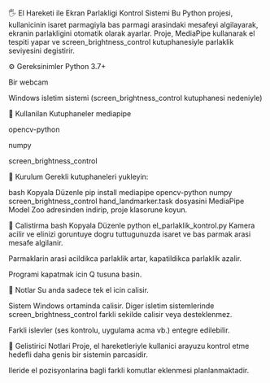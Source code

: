 🖐️ El Hareketi ile Ekran Parlakligi Kontrol Sistemi
Bu Python projesi, kullanicinin isaret parmagiyla bas parmagi arasindaki mesafeyi algilayarak, ekranin parlakligini otomatik olarak ayarlar. Proje, MediaPipe kullanarak el tespiti yapar ve screen_brightness_control kutuphanesiyle parlaklik seviyesini degistirir.

⚙️ Gereksinimler
Python 3.7+

Bir webcam

Windows isletim sistemi (screen_brightness_control kutuphanesi nedeniyle)

🧩 Kullanilan Kutuphaneler
mediapipe

opencv-python

numpy

screen_brightness_control

🔧 Kurulum
Gerekli kutuphaneleri yukleyin:

bash
Kopyala
Düzenle
pip install mediapipe opencv-python numpy screen_brightness_control
hand_landmarker.task dosyasini MediaPipe Model Zoo adresinden indirip, proje klasorune koyun.

🚀 Calistirma
bash
Kopyala
Düzenle
python el_parlaklik_kontrol.py
Kamera acilir ve elinizi goruntuye dogru tuttugunuzda isaret ve bas parmak arasi mesafe algilanir.

Parmaklarin arasi acildikca parlaklik artar, kapatildikca parlaklik azalir.

Programi kapatmak icin Q tusuna basin.

📌 Notlar
Su anda sadece tek el icin calisir.

Sistem Windows ortaminda calisir. Diger isletim sistemlerinde screen_brightness_control farkli sekilde calisir veya desteklenmez.

Farkli islevler (ses kontrolu, uygulama acma vb.) entegre edilebilir.

🧠 Gelistirici Notlari
Proje, el hareketleriyle kullanici arayuzu kontrol etme hedefli daha genis bir sistemin parcasidir.

Ileride el pozisyonlarina bagli farkli komutlar eklenmesi planlanmaktadir.

